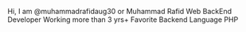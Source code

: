 Hi, I am @muhammadrafidaug30 or Muhammad Rafid
Web BackEnd Developer
Working more than 3 yrs+
Favorite Backend Language PHP

